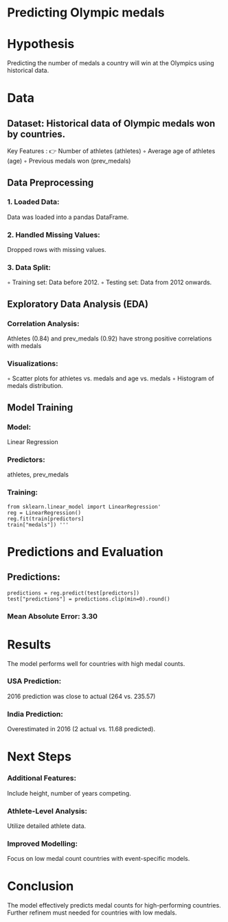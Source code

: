 # **Predicting Olympic medals**
# Hypothesis
Predicting the number of medals a country will win at the Olympics using historical data.
# Data
## Dataset: Historical data of Olympic medals won by countries.
Key Features :
👉 Number of athletes (athletes)
◦ Average age of athletes (age)
◦ Previous medals won (prev_medals)
## Data Preprocessing
### 1. Loaded Data: 
Data was loaded into a pandas DataFrame.
### 2. Handled Missing Values: 
Dropped rows with missing values.
### 3. Data Split:
◦ Training set: Data before 2012.
◦ Testing set: Data from 2012 onwards.
## Exploratory Data Analysis (EDA)
### Correlation Analysis: 
Athletes (0.84) and prev_medals (0.92) have strong positive correlations with medals
### Visualizations:
◦ Scatter plots for athletes vs.
medals and age vs. medals
◦ Histogram of medals distribution.
## Model Training
### Model: 
Linear Regression
### Predictors: 
athletes, prev_medals
### Training:
    from sklearn.linear_model import LinearRegression'
    reg = LinearRegression()
    reg.fit(train[predictors]
    train["medals"]) '''
# Predictions and Evaluation
## Predictions:
    predictions = reg.predict(test[predictors])
    test["predictions"] = predictions.clip(min=0).round()
### Mean Absolute Error: 3.30
# Results
The model performs well for countries with high medal counts.
### USA Prediction: 
2016 prediction was close to actual (264 vs. 235.57)
### India Prediction: 
Overestimated in 2016 (2 actual vs. 11.68 predicted).
# Next Steps
### Additional Features: 
Include height, number of years competing.
### Athlete-Level Analysis: 
Utilize detailed athlete data.
### Improved Modelling: 
Focus on low medal count countries with event-specific models.
# Conclusion
The model effectively predicts medal counts for high-performing countries. Further refinem must needed for countries with low medals. 

